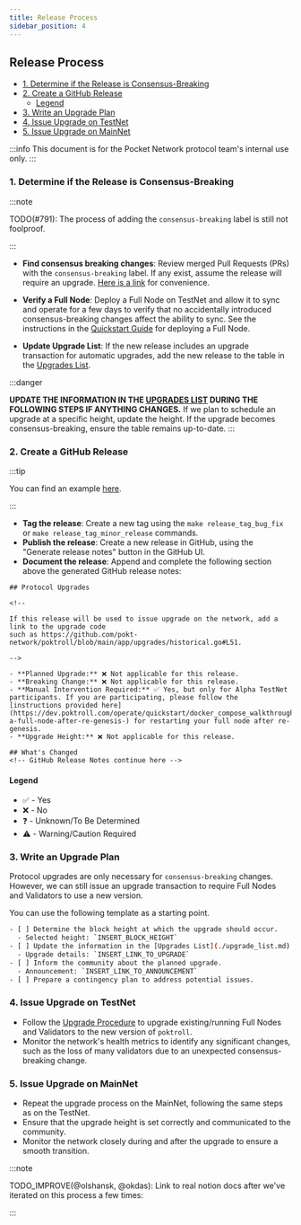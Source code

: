 ```yaml
---
title: Release Process
sidebar_position: 4
---
```


## Release Process <!-- omit in toc -->

- [1. Determine if the Release is Consensus-Breaking](#1-determine-if-the-release-is-consensus-breaking)
- [2. Create a GitHub Release](#2-create-a-github-release)
  - [Legend](#legend)
- [3. Write an Upgrade Plan](#3-write-an-upgrade-plan)
- [4. Issue Upgrade on TestNet](#4-issue-upgrade-on-testnet)
- [5. Issue Upgrade on MainNet](#5-issue-upgrade-on-mainnet)

:::info
This document is for the Pocket Network protocol team's internal use only.
:::


### 1. Determine if the Release is Consensus-Breaking

:::note

TODO(#791): The process of adding the `consensus-breaking` label is still not foolproof.

:::

- **Find consensus breaking changes**: Review merged Pull Requests (PRs) with the `consensus-breaking` label.
  If any exist, assume the release will require an upgrade.
  [Here is a link](https://github.com/pokt-network/poktroll/pulls?q=sort%3Aupdated-desc+is%3Apr+is%3Amerged+label%3Aconsensus-breaking) for convenience.

- **Verify a Full Node**: Deploy a Full Node on TestNet and allow it to sync and operate for a few days to verify that no accidentally introduced consensus-breaking changes affect the ability to sync. See the instructions in the [Quickstart Guide](../../operate/quickstart/docker_compose_debian_cheatsheet.md) for deploying a Full Node.

- **Update Upgrade List**: If the new release includes an upgrade transaction for automatic upgrades, add the new release to the table in the [Upgrades List](./upgrade_list.md).

:::danger

**UPDATE THE INFORMATION IN THE [UPGRADES LIST](./upgrade_list.md) DURING THE FOLLOWING STEPS IF ANYTHING CHANGES.** If we plan to schedule an upgrade at a specific height, update the height. If the upgrade becomes consensus-breaking, ensure the table remains up-to-date.
:::

### 2. Create a GitHub Release

:::tip

You can find an example [here](https://github.com/pokt-network/poktroll/releases/tag/v0.0.7).

:::

- **Tag the release**: Create a new tag using the `make release_tag_bug_fix` or `make release_tag_minor_release` commands.
- **Publish the release**: Create a new release in GitHub, using the "Generate release notes" button in the GitHub UI.
- **Document the release**: Append and complete the following section above the generated GitHub release notes:

```text
## Protocol Upgrades

<!--

If this release will be used to issue upgrade on the network, add a link to the upgrade code
such as https://github.com/pokt-network/poktroll/blob/main/app/upgrades/historical.go#L51.

-->

- **Planned Upgrade:** ❌ Not applicable for this release.
- **Breaking Change:** ❌ Not applicable for this release.
- **Manual Intervention Required:** ✅ Yes, but only for Alpha TestNet participants. If you are participating, please follow the [instructions provided here](https://dev.poktroll.com/operate/quickstart/docker_compose_walkthrough#restarting-a-full-node-after-re-genesis-) for restarting your full node after re-genesis.
- **Upgrade Height:** ❌ Not applicable for this release.

## What's Changed
<!-- GitHub Release Notes continue here -->
```

#### Legend

- ✅ - Yes
- ❌ - No
- ❓ - Unknown/To Be Determined
- ⚠️ - Warning/Caution Required

### 3. Write an Upgrade Plan

Protocol upgrades are only necessary for `consensus-breaking` changes. However, we can still issue an upgrade transaction to require Full Nodes and Validators to use a new version.

You can use the following template as a starting point.

```bash
- [ ] Determine the block height at which the upgrade should occur.
  - Selected height: `INSERT_BLOCK_HEIGHT`
- [ ] Update the information in the [Upgrades List](./upgrade_list.md) and the GitHub Release.
  - Upgrade details: `INSERT_LINK_TO_UPGRADE`
- [ ] Inform the community about the planned upgrade.
  - Announcement: `INSERT_LINK_TO_ANNOUNCEMENT`
- [ ] Prepare a contingency plan to address potential issues.
```

### 4. Issue Upgrade on TestNet

- Follow the [Upgrade Procedure](./upgrade_procedure.md) to upgrade existing/running Full Nodes and Validators to the new version of `poktroll`.
- Monitor the network's health metrics to identify any significant changes, such as the loss of many validators due to an unexpected consensus-breaking change.

### 5. Issue Upgrade on MainNet

- Repeat the upgrade process on the MainNet, following the same steps as on the TestNet.
- Ensure that the upgrade height is set correctly and communicated to the community.
- Monitor the network closely during and after the upgrade to ensure a smooth transition.

:::note

TODO_IMPROVE(@olshansk, @okdas): Link to real notion docs after we've iterated on this process a few times:

:::
